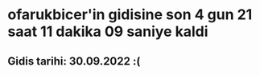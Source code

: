 # ofarukbicer'in gidisine son 4 gun 21 saat 11 dakika 09 saniye kaldi

## Gidis tarihi: 30.09.2022 :(